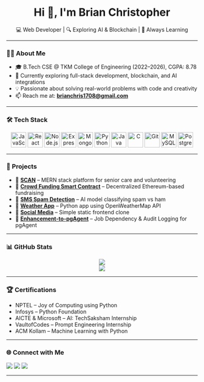 <h1 align="center">Hi 👋, I'm Brian Christopher</h1>
<p align="center">💻 Web Developer | 🔍 Exploring AI & Blockchain | 🚀 Always Learning</p>

---

### 👨‍💻 About Me

- 🎓 B.Tech CSE @ TKM College of Engineering (2022–2026), CGPA: 8.78  
- 🔭 Currently exploring full-stack development, blockchain, and AI integrations  
- 💡 Passionate about solving real-world problems with code and creativity  
- 📫 Reach me at: **brianchris1708@gmail.com**

---

### 🛠️ Tech Stack

<p align="center">
  <img src="https://cdn.jsdelivr.net/gh/devicons/devicon/icons/javascript/javascript-original.svg" alt="JavaScript" width="40" />
  <img src="https://cdn.jsdelivr.net/gh/devicons/devicon/icons/react/react-original.svg" alt="React" width="40" />
  <img src="https://cdn.jsdelivr.net/gh/devicons/devicon/icons/nodejs/nodejs-original.svg" alt="Node.js" width="40" />
  <img src="https://cdn.jsdelivr.net/gh/devicons/devicon/icons/express/express-original.svg" alt="Express" width="40" />
  <img src="https://cdn.jsdelivr.net/gh/devicons/devicon/icons/mongodb/mongodb-original.svg" alt="MongoDB" width="40" />
  <img src="https://cdn.jsdelivr.net/gh/devicons/devicon/icons/python/python-original.svg" alt="Python" width="40" />
  <img src="https://cdn.jsdelivr.net/gh/devicons/devicon/icons/java/java-original.svg" alt="Java" width="40" />
  <img src="https://cdn.jsdelivr.net/gh/devicons/devicon/icons/c/c-original.svg" alt="C" width="40" />
  <img src="https://cdn.jsdelivr.net/gh/devicons/devicon/icons/git/git-original.svg" alt="Git" width="40" />
  <img src="https://cdn.jsdelivr.net/gh/devicons/devicon/icons/mysql/mysql-original.svg" alt="MySQL" width="40" />
  <img src="https://cdn.jsdelivr.net/gh/devicons/devicon/icons/postgresql/postgresql-original.svg" alt="PostgreSQL" width="40" />
</p>

---

### 🚀 Projects

- 🔗 [**SCAN**](https://github.com/brianchristy/SCAN) – MERN stack platform for senior care and volunteering  
- 🔗 [**Crowd Funding Smart Contract**](https://github.com/brianchristy/backend-solidity) – Decentralized Ethereum-based fundraising  
- 🔗 [**SMS Spam Detection**](https://github.com/brianchristy/sms-spam-detection) – AI model classifying spam vs ham  
- 🔗 [**Weather App**](https://github.com/brianchristy/Weather-App) – Python app using OpenWeatherMap API  
- 🔗 [**Social Media**](https://github.com/brianchristy/Social-Media) – Simple static frontend clone  
- 🔗 [**Enhancement-to-pgAgent**](https://github.com/brianchristy/Enhancement-to-pgAgent) – Job Dependency & Audit Logging for pgAgent

---

### 📊 GitHub Stats

<p align="center">
  <img src="https://github-readme-stats.vercel.app/api?username=brianchristy&show_icons=true&theme=radical" />
  <br/>
  <img src="https://github-readme-streak-stats.herokuapp.com/?user=brianchristy&theme=radical" />
</p>

---

### 🏆 Certifications

- NPTEL – Joy of Computing using Python  
- Infosys – Python Foundation  
- AICTE & Microsoft – AI: TechSaksham Internship  
- VaultofCodes – Prompt Engineering Internship  
- ACM Kollam – Machine Learning with Python  

---

### 🌐 Connect with Me

<p>
  <a href="mailto:brianchris1708@gmail.com"><img src="https://img.shields.io/badge/Gmail-D14836?style=flat&logo=gmail&logoColor=white" /></a>
  <a href="https://www.linkedin.com/in/brianchris1708"><img src="https://img.shields.io/badge/LinkedIn-0077B5?style=flat&logo=linkedin&logoColor=white" /></a>
  <a href="https://github.com/brianchristy"><img src="https://img.shields.io/badge/GitHub-181717?style=flat&logo=github&logoColor=white" /></a>
</p>

---
